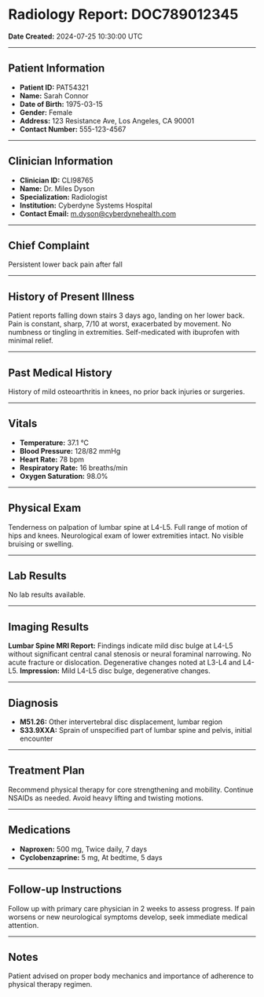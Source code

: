 # Radiology Report: DOC789012345

**Date Created:** 2024-07-25 10:30:00 UTC

---

## Patient Information
*   **Patient ID:** PAT54321
*   **Name:** Sarah Connor
*   **Date of Birth:** 1975-03-15
*   **Gender:** Female
*   **Address:** 123 Resistance Ave, Los Angeles, CA 90001
*   **Contact Number:** 555-123-4567

---

## Clinician Information
*   **Clinician ID:** CLI98765
*   **Name:** Dr. Miles Dyson
*   **Specialization:** Radiologist
*   **Institution:** Cyberdyne Systems Hospital
*   **Contact Email:** m.dyson@cyberdynehealth.com

---

## Chief Complaint
Persistent lower back pain after fall

---

## History of Present Illness
Patient reports falling down stairs 3 days ago, landing on her lower back. Pain is constant, sharp, 7/10 at worst, exacerbated by movement. No numbness or tingling in extremities. Self-medicated with ibuprofen with minimal relief.

---

## Past Medical History
History of mild osteoarthritis in knees, no prior back injuries or surgeries.

---

## Vitals
*   **Temperature:** 37.1 °C
*   **Blood Pressure:** 128/82 mmHg
*   **Heart Rate:** 78 bpm
*   **Respiratory Rate:** 16 breaths/min
*   **Oxygen Saturation:** 98.0%

---

## Physical Exam
Tenderness on palpation of lumbar spine at L4-L5. Full range of motion of hips and knees. Neurological exam of lower extremities intact. No visible bruising or swelling.

---

## Lab Results
No lab results available.

---

## Imaging Results
**Lumbar Spine MRI Report:** Findings indicate mild disc bulge at L4-L5 without significant central canal stenosis or neural foraminal narrowing. No acute fracture or dislocation. Degenerative changes noted at L3-L4 and L4-L5.
**Impression:** Mild L4-L5 disc bulge, degenerative changes.

---

## Diagnosis
*   **M51.26:** Other intervertebral disc displacement, lumbar region
*   **S33.9XXA:** Sprain of unspecified part of lumbar spine and pelvis, initial encounter

---

## Treatment Plan
Recommend physical therapy for core strengthening and mobility. Continue NSAIDs as needed. Avoid heavy lifting and twisting motions.

---

## Medications
*   **Naproxen:** 500 mg, Twice daily, 7 days
*   **Cyclobenzaprine:** 5 mg, At bedtime, 5 days

---

## Follow-up Instructions
Follow up with primary care physician in 2 weeks to assess progress. If pain worsens or new neurological symptoms develop, seek immediate medical attention.

---

## Notes
Patient advised on proper body mechanics and importance of adherence to physical therapy regimen.